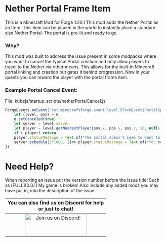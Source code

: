 # Nether Portal Frame Item
This is a Minecraft Mod for Forge 1.20.1
This mod adds the Nether Portal as an Item.  This item can be placed in the world to instantly place a standard size Nether Portal.
The portal is pre-lit and ready to go.

### Why?
This mod was built to address the issue present in some modpacks where you want to cancel the typical Portal creation and only allow players to travel to the Nether via other means.
This allows for the built-in Minecraft portal linking and creation but gates it behind progression.  Now in your quests you can reward the player with the portal frame item.

### Example Portal Cancel Event:
File: kubejs/startup_scripts/netherPortalCancel.js
```javascript
ForgeEvents.onEvent("net.minecraftforge.event.level.BlockEvent$PortalSpawnEvent", e => {
    let {level, pos} = e
    e.setCanceled(true)
    let server = level.server
    let player = level.getNearestPlayer(pos.x, pos.y, pos.z, 10, null)
    if (!player) return
    player.statusMessage = Text.of("The portal doesn't seem to want to light...")
    server.schedule(2*1000, ()=> player.statusMessage = Text.of("You need the \"Nether Portal Frame\" Item to spawn a Nether Portal!"))
})
```

Need Help?
======
When reporting an issue put the version number before the issue title! Such as [FULL][0.0.1] My game is broken! Also include any added mods you may have put in, into the description of the issue.

|                                                         You can also find us on Discord for help<br>or just to chat!                                                          |
|:-----------------------------------------------------------------------------------------------------------------------------------------------------------------------------:|
| <a href="https://discord.gg/XH7zCjgUHb"><img src="https://discordapp.com/assets/fc0b01fe10a0b8c602fb0106d8189d9b.png" alt="Join us on Discord!"  width="200" height="68"></a> |
